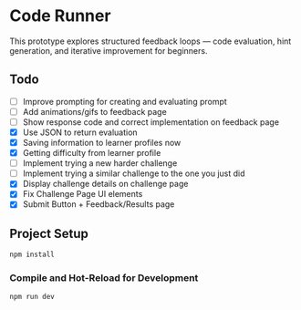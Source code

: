 # Code Runner

This prototype explores structured feedback loops — code evaluation, hint generation, and iterative improvement for beginners.

## Todo

- [ ] Improve prompting for creating and evaluating prompt
- [ ] Add animations/gifs to feedback page
- [ ] Show response code and correct implementation on feedback page
- [x] Use JSON to return evaluation
- [x] Saving information to learner profiles now
- [x] Getting difficulty from learner profile
- [ ] Implement trying a new harder challenge
- [ ] Implement trying a similar challenge to the one you just did
- [x] Display challenge details on challenge page
- [x] Fix Challenge Page UI elements
- [x] Submit Button + Feedback/Results page

## Project Setup

```sh
npm install
```

### Compile and Hot-Reload for Development

```sh
npm run dev
```
